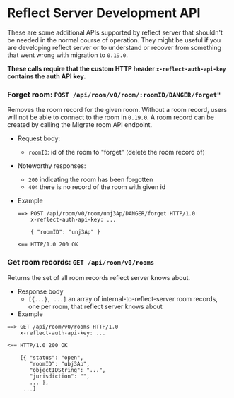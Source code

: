 # Reflect Server Development API

These are some additional APIs supported by reflect server that shouldn't be needed in the normal course of operation. They might be useful if you are developing reflect server or to understand or recover from something that went wrong with migration to `0.19.0`.

**These calls require that the custom HTTP header `x-reflect-auth-api-key` contains the auth API key.**

### Forget room: `POST /api/room/v0/room/:roomID/DANGER/forget"`

Removes the room record for the given room. Without a room record, users will not be able to connect to the room in `0.19.0`. A room record can be created by calling the Migrate room API endpoint.

- Request body:
  - `roomID`: id of the room to "forget" (delete the room record of)
- Noteworthy responses:
  - `200` indicating the room has been forgotten
  - `404` there is no record of the room with given id
- Example

  ```
  ==> POST /api/room/v0/room/unj3Ap/DANGER/forget HTTP/1.0
      x-reflect-auth-api-key: ...

      { "roomID": "unj3Ap" }

  <== HTTP/1.0 200 OK
  ```

### Get room records: `GET /api/room/v0/rooms`

Returns the set of all room records reflect server knows about.

- Response body
  - `[{...}, ...]` an array of internal-to-reflect-server room records, one per room, that reflect server knows about
- Example

```
==> GET /api/room/v0/rooms HTTP/1.0
    x-reflect-auth-api-key: ...

<== HTTP/1.0 200 OK

    [{ "status": "open",
       "roomID": "ubj3Ap",
       "objectIDString": "...",
       "jurisdiction": "",
       ... },
     ...]
```

